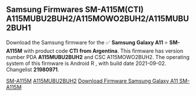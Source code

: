 <h2>Samsung Firmwares SM-A115M(CTI) A115MUBU2BUH2/A115MOWO2BUH2/A115MUBU2BUH1</h2>
Download the Samsung firmware for the ✅ <strong>Samsung Galaxy A11 </strong> ⭐ <strong>SM-A115M</strong> with product code <strong>CTI</strong> <strong> from Argentina</strong>. This firmware has version number PDA <strong>A115MUBU2BUH2</strong> and CSC A115MOWO2BUH2. The operating system of this firmware is Android R , with build date 2021-09-02. Changelist <strong>21980971</strong>.


[SM-A115M](https://samfirm.shop/samsung/model/SM-A115M)
[A115MUBU2BUH2](https://samfirm.shop/samsung/pda/A115MUBU2BUH2)
[Download Firmware Samsung Galaxy A11 SM-A115M](https://samfirm.shop/samsung/firmware/453147)
